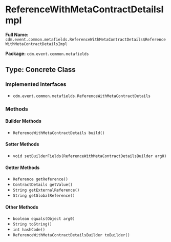 # ReferenceWithMetaContractDetailsImpl

**Full Name:** `cdm.event.common.metafields.ReferenceWithMetaContractDetails$ReferenceWithMetaContractDetailsImpl`

**Package:** `cdm.event.common.metafields`

## Type: Concrete Class

### Implemented Interfaces

- `cdm.event.common.metafields.ReferenceWithMetaContractDetails`

### Methods

#### Builder Methods

- `ReferenceWithMetaContractDetails build()`

#### Setter Methods

- `void setBuilderFields(ReferenceWithMetaContractDetailsBuilder arg0)`

#### Getter Methods

- `Reference getReference()`
- `ContractDetails getValue()`
- `String getExternalReference()`
- `String getGlobalReference()`

#### Other Methods

- `boolean equals(Object arg0)`
- `String toString()`
- `int hashCode()`
- `ReferenceWithMetaContractDetailsBuilder toBuilder()`

